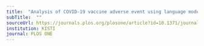 ```yaml
---
title:  "Analysis of COVID-19 vaccine adverse event using language model and unsupervised machine learning"
subTitle:  ""
sourceUrl: https://journals.plos.org/plosone/article?id=10.1371/journal.pone.0282119
institution: KISTI
journal: PLOS ONE
---
```

